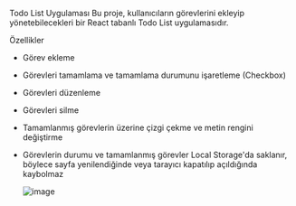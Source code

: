 Todo List Uygulaması
Bu proje, kullanıcıların görevlerini ekleyip yönetebilecekleri bir React tabanlı Todo List uygulamasıdır.

Özellikler
* Görev ekleme
* Görevleri tamamlama ve tamamlama durumunu işaretleme (Checkbox)
* Görevleri düzenleme
* Görevleri silme
* Tamamlanmış görevlerin üzerine çizgi çekme ve metin rengini değiştirme
* Görevlerin durumu ve tamamlanmış görevler Local Storage'da saklanır, böylece sayfa yenilendiğinde veya tarayıcı kapatılıp açıldığında kaybolmaz

  ![image](https://github.com/user-attachments/assets/c1b59020-86f0-4f8f-917b-7032d582850b)
